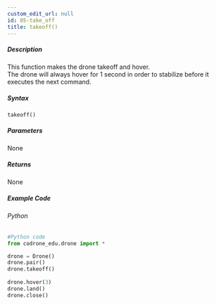 ```yaml
---
custom_edit_url: null
id: 05-take_off
title: takeoff()
---
```


##### Description

This function makes the drone takeoff and hover.<br />
The drone will always hover for 1 second in order to stabilize before it executes the next command.<br />

##### Syntax
```takeoff()```

##### Parameters

None

##### Returns

None

##### Example Code
###### Python
```python
#Python code
from codrone_edu.drone import *

drone = Drone()
drone.pair()
drone.takeoff()
	
drone.hover(3)
drone.land()
drone.close()
```